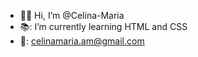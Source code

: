 - 🙋‍♀️ Hi, I’m @Celina-Maria
- 📚: I’m currently learning HTML and CSS
- 📧: celinamaria.am@gmail.com

<!---
Celina-Maria/Celina-Maria is a ✨ special ✨ repository because its `README.md` (this file) appears on your GitHub profile.
You can click the Preview link to take a look at your changes.
--->
